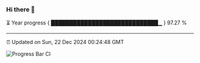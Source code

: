 ### Hi there 👋

⏳ Year progress { █████████████████████████████▁ } 97.27 %

---

⏰ Updated on Sun, 22 Dec 2024 00:24:48 GMT

![Progress Bar CI](https://github.com/liununu/liununu/workflows/Progress%20Bar%20CI/badge.svg)
